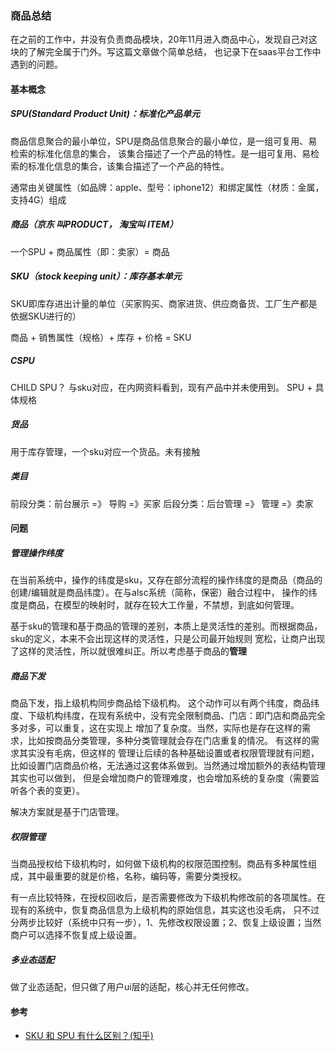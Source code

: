 ### 商品总结
在之前的工作中，并没有负责商品模块，20年11月进入商品中心，发现自己对这块的了解完全属于门外。写这篇文章做个简单总结，
也记录下在saas平台工作中遇到的问题。
#### 基本概念
##### SPU(Standard Product Unit)：标准化产品单元
商品信息聚合的最小单位，SPU是商品信息聚合的最小单位，是一组可复用、易检索的标准化信息的集合，
该集合描述了一个产品的特性。是一组可复用、易检索的标准化信息的集合，该集合描述了一个产品的特性。

通常由关键属性（如品牌：apple、型号：iphone12）和绑定属性（材质：金属，支持4G）组成
##### 商品（京东 叫PRODUCT， 淘宝叫 ITEM）
一个SPU + 商品属性（即：卖家）= 商品

##### SKU（stock keeping unit）：库存基本单元
SKU即库存进出计量的单位（买家购买、商家进货、供应商备货、工厂生产都是依据SKU进行的）

商品 + 销售属性（规格）+ 库存 + 价格 = SKU
##### CSPU
CHILD SPU？ 与sku对应，在内网资料看到，现有产品中并未使用到。
SPU + 具体规格
##### 货品
用于库存管理，一个sku对应一个货品。未有接触
##### 类目
前段分类：前台展示 =》 导购 =》买家
后段分类：后台管理 =》 管理 =》卖家

#### 问题
##### 管理操作纬度
在当前系统中，操作的纬度是sku，又存在部分流程的操作纬度的是商品（商品的创建/编辑就是商品纬度）。在与alsc系统（简称，保密）融合过程中，
操作的纬度是商品，在模型的映射时，就存在较大工作量，不禁想，到底如何管理。

基于sku的管理和基于商品的管理的差别，本质上是灵活性的差别。而根据商品，sku的定义，本来不会出现这样的灵活性，只是公司最开始规则
宽松，让商户出现了这样的灵活性，所以就很难纠正。所以考虑基于商品的**管理**
##### 商品下发
商品下发，指上级机构同步商品给下级机构。 
这个动作可以有两个纬度，商品纬度、下级机构纬度，在现有系统中，没有完全限制商品、门店：即门店和商品完全多对多，可以重复，这在实现上
增加了复杂度。当然，实际也是存在这样的需求，比如按商品分类管理，多种分类管理就会存在门店重复的情况。 有这样的需求其实没有毛病，但这样的
管理让后续的各种基础设置或者权限管理就有问题，比如设置门店商品价格，无法通过这套体系做到。当然通过增加额外的表结构管理其实也可以做到，
但是会增加商户的管理难度，也会增加系统的复杂度（需要监听各个表的变更）。

解决方案就是基于门店管理。
##### 权限管理
当商品授权给下级机构时，如何做下级机构的权限范围控制。商品有多种属性组成，其中最重要的就是价格，名称，编码等，需要分类授权。

有一点比较特殊，在授权回收后，是否需要修改为下级机构修改前的各项属性。在现有的系统中，恢复商品信息为上级机构的原始信息，其实这也没毛病，
只不过分两步比较好（系统中只有一步），1、先修改权限设置；2、恢复上级设置；当然商户可以选择不恢复成上级设置。
##### 多业态适配
做了业态适配，但只做了用户ui层的适配，核心并无任何修改。

#### 参考
- [SKU 和 SPU 有什么区别？(知乎)](https://www.zhihu.com/question/29073730/answer/616073286)
